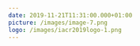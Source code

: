 ```yaml
---
date: 2019-11-21T11:31:00.000+01:00
picture: /images/image-7.png
logo: /images/iacr2019logo-1.png
---
```

